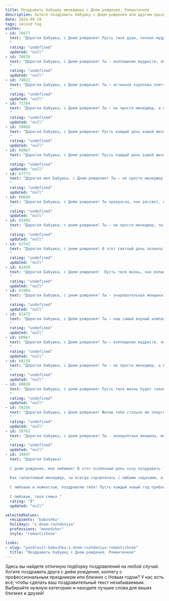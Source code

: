 ```yaml
---
title: Поздравить бабушку менеджера c Днем рождения. Романтичное
description: Хотите поздравить бабушку c Днем рождения или другим праздником? Наш ИИ создаст незабываемое поздравление, а вы обязательно выделитесь среди других.  
date: 2024-09-19
tags: second tag
wishes:
- id: 76677
  text: "Дорогая Бабушка, с Днем рождения! Пусть твоя душа, полная мудрости и нежности, всегда сияет яркой звездой, освещая путь твоим близким. Ты прекрасная женщина и талантливый менеджер, умеющая с легкостью решать любые задачи. Желаю тебе океан счастья, море любви и крепкого здоровья, чтобы наслаждаться жизнью еще долгие-долгие годы!
  "
  rating: "undefined"
  updated: "null"
- id: 76676
  text: "Дорогая Бабушка, с Днем рождения! Ты – воплощение мудрости, любви и нежности. Твой опыт и советы всегда были лучшим компасом в моей жизни. Пусть твоя душа, подобно прекрасному цветущему саду, всегда будет наполнена радостью, а сердце – любовью близких. Ты – замечательный менеджер жизни, в которой все гармонично и прекрасно. Желаю тебе крепкого здоровья, неиссякаемого оптимизма и долгих счастливых лет!
  "
  rating: "undefined"
  updated: "null"
- id: 74022
  text: "Дорогая Бабушка, с Днем рождения! Ты — истинная королева элегантности и мудрости, и твой профессиональный путь менеджера всегда был наполнен успехом и вдохновением. Пусть каждый день твоей жизни будет таким же ярким и полным радости, как твои глаза.
  "
  rating: "undefined"
  updated: "null"
- id: 72704
  text: "Дорогая Бабушка, с Днем рождения! Ты – не просто менеджер, а настоящая волшебница, которая умеет управлять не только своей карьерой, но и нашими сердцами. Пусть твоя жизнь будет полна любви, радости и ярких моментов. 💖
  "
  rating: "undefined"
  updated: "null"
- id: 70868
  text: "Дорогая Бабушка, с Днем рождения! Пусть каждый день вашей жизни будет наполнен любовью, счастьем и радостью, как прекрасная сказка.  Ваша мудрость и  опыт -  настоящий подарок для всех нас.  Вы -  не только замечательная Бабушка, но и  успешный Менеджер,  уверенно ведущий дела.  Желаю вам, чтобы все ваши мечты сбывались, а  сердце  всегда билось в такт с  приятными  впечатлениями.  С любовью.
  "
  rating: "undefined"
  updated: "null"
- id: 68967
  text: "Дорогая бабушка, с Днем рождения! Пусть каждый день вашей жизни будет наполнен любовью, радостью и теплом, как ваша душа, полная мудрости и доброты. Вы — настоящая волшебница, умеющая создавать уют и дарить счастье. Желаю вам крепкого здоровья,  ярких моментов и светлых дней, чтобы ваша работа менеджера приносила вам вдохновение и радость, а мы, ваши близкие, всегда были рядом.
  "
  rating: "undefined"
  updated: "null"
- id: 67773
  text: "Дорогая моя Бабушка, с Днем рождения! Ты – не просто менеджер, ты – сердце нашей семьи, которое всегда бьется в унисон с нашими чувствами. Желаю тебе ярких красок в жизни, легкости в работе,  и чтобы каждый день был наполнен любовью и радостью!
  "
  rating: "undefined"
  updated: "null"
- id: 66684
  text: "Дорогая Бабушка, с Днём рождения! Ты прекрасна, как рассвет, и мудра, как старое дерево. Твой опыт и умение вдохновляют меня, а твое тепло и забота согревают душу. Ты – прекрасный менеджер не только в работе, но и в жизни. Желаю тебе здоровья, счастья и долгих лет, наполненных любовью и радостью!
  "
  rating: "undefined"
  updated: "null"
- id: 65492
  text: "Дорогая бабушка, с днем рождения! Ты — не просто менеджер, ты — волшебница, умеющая управлять не только рабочими процессами, но и нашими сердцами. Твоя любовь и забота — самый ценный подарок, который мы получаем каждый день. Желаю тебе бесконечного счастья, здоровья и исполнения всех твоих желаний!
  "
  rating: "undefined"
  updated: "null"
- id: 63742
  text: "Дорогая бабушка, с днем рождения! В этот светлый день позвольте мне признаться: Вы – не просто менеджер, а настоящий волшебник, способный творить чудеса, создавая вокруг себя уют и гармонию. Ваши забота и любовь — самая большая ценность в моей жизни. Желаю Вам крепкого здоровья, вдохновения и бесконечного счастья!
  "
  rating: "undefined"
  updated: "null"
- id: 62458
  text: "Дорогая Бабушка, с Днем рождения!  Пусть твоя жизнь, как волшебная сказка, будет наполнена счастьем, любовью и нежностью. Твой ум и талант менеджера всегда вдохновляют, а твоя мудрость и доброта согревают наши сердца. Желаю тебе крепкого здоровья,  ярких дней и исполнения всех желаний!
  "
  rating: "undefined"
  updated: "null"
- id: 61984
  text: "Дорогая Бабушка, с днем рождения! Ты - очаровательная женщина, прекрасный менеджер и просто удивительный человек. Желаю тебе море счастья, крепкого здоровья и бесконечной любви! Пусть каждый день дарит тебе радость и вдохновение!
  "
  rating: "undefined"
  updated: "null"
- id: 61475
  text: "Дорогая бабушка, с Днём рождения! Ты — наш самый верный компас и опора, менеджер нашей жизни, дарящая уют и тепло. Пусть твоя карьера процветает, а дни будут наполнены любовью и счастьем!
  "
  rating: "undefined"
  updated: "null"
- id: 60967
  text: "Дорогая Бабушка, с Днем рождения! Ты – воплощение мудрости, любви и нежности. Твоя работа менеджера – это призвание, которое ты делаешь с такой самоотдачей и душой. Желаю тебе всегда оставаться такой же яркой и энергичной, как весенний сад в цвету. Пусть каждый день приносит тебе радость и счастье, а любовь близких согревает твое сердце!
  "
  rating: "undefined"
  updated: "null"
- id: 60239
  text: "Дорогая Бабушка, с Днем рождения! Ты – не просто менеджер, а волшебница, которая умело управляет не только своими делами, но и нашими сердцами. Твоя любовь – самый ценный ресурс, который ты нам даришь. Желаю тебе бесконечного счастья, здоровья, чтобы каждый день был полон ярких моментов, а твоя душа пела от радости!
  "
  rating: "undefined"
  updated: "null"
- id: 60020
  text: "Дорогая Бабушка, с днем рождения! Пусть твоя жизнь будет такой же яркой и прекрасной, как твои глаза, а твоя душа всегда останется такой же доброй и любящей! Пусть каждый день приносит тебе радость и новые впечатления, а твоё сердце будет согрето любовью близких людей.
  "
  rating: "undefined"
  updated: "null"
- id: 59256
  text: "Дорогая Бабушка, с Днем рождения! Желаю тебе столько же энергии, сколько у тебя было в молодости, когда ты, будучи талантливым менеджером, покоряла вершины делового мира. Пусть твоя жизнь будет наполнена любовью, заботой и радостью, как и твои профессиональные достижения.
  "
  rating: "undefined"
  updated: "null"
- id: 58761
  text: "Дорогая бабушка, с днем рождения! Ты - невероятная женщина, менеджер по жизни, умеющая со вкусом и точностью управлять своим временем и чувствами. Пусть этот день принесет тебе море радости, любви и восхищения от твоей прекрасной семьи, ведь ты - наш главный источник вдохновения.
  "
  rating: "undefined"
  updated: "null"
- id: 38947
  text: "Дорогая бабушка!
  
  С днем рождения, моя любимая! В этот особенный день хочу поздравить тебя с тем, что ты есть в нашей жизни. Ты — настоящая звезда, искрящаяся светом мудрости и тепла. Твоя забота и любовь окутывают нас, как нежное одеяло, даря уверенность и спокойствие.
  
  Как талантливый менеджер, ты всегда справлялась с любыми задачами, и даже жизни обучила нас быть сильными и мудрыми. Пусть этот день будет наполнен радостью, а каждый миг приносит счастье. Желаю тебе здоровья, благополучия и исполнения всех заветных мечт.
  
  С любовью и нежностью, поздравляю тебя! Пусть каждый новый год приближает к самым светлым моментам, и пусть все свершения радуют твою душу.
  
  С любовью, твоя семья."
  rating: "0"
  updated: "null"

selectedValues:
  recipients: "babushku"
  holidays: "s-dnem-rozhdeniya"
  professions: "menedzher"
  style: "romantichnoe"

links:
- slug: "pozdravit-babushku-s-dnem-rozhdeniya-romantichnoe"
  title: "Поздравить бабушку c Днем рождения. Романтичное"
---
```


Здесь вы найдете отличную подборку поздравлений на любой случай. 
Хотите поздравить друга с днём рождения, коллегу с профессиональным праздником или близких с Новым годом? У нас есть всё, чтобы сделать ваш поздравительный текст незабываемым. Выбирайте нужную категорию и находите лучшие слова для ваших близких и друзей!
